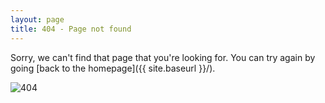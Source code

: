 ```yaml
---
layout: page
title: 404 - Page not found
---
```


Sorry, we can't find that page that you're looking for. You can try again by going [back to the homepage]({{ site.baseurl }}/).

![404](https://img.moegirl.org.cn/common/1/1a/%E5%AF%BF%E5%8F%B8%E8%90%8C%E7%99%BE%E5%A8%98.png)
